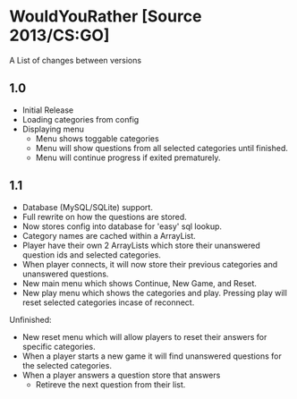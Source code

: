 # WouldYouRather [Source 2013/CS:GO]

A List of changes between versions

## 1.0

* Initial Release
* Loading categories from config
* Displaying menu
  * Menu shows toggable categories
  * Menu will show questions from all selected categories until finished.
  * Menu will continue progress if exited prematurely.
  
## 1.1

* Database (MySQL/SQLite) support.
* Full rewrite on how the questions are stored.
* Now stores config into database for 'easy' sql lookup.
* Category names are cached within a ArrayList.
* Player have their own 2 ArrayLists which store their unanswered question ids and selected categories.
* When player connects, it will now store their previous categories and unanswered questions.
* New main menu which shows Continue, New Game, and Reset.
* New play menu which shows the categories and play. Pressing play will reset selected categories incase of reconnect.

Unfinished:

* New reset menu which will allow players to reset their answers for specific categories.
* When a player starts a new game it will find unanswered questions for the selected categories.
* When a player answers a question store that answers
  * Retireve the next question from their list.
